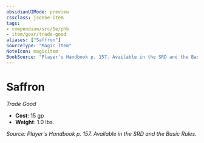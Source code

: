 ```yaml
---
obsidianUIMode: preview
cssclass: json5e-item
tags:
- compendium/src/5e/phb
- item/gear/trade-good
aliases: ["Saffron"]
SourceType: "Magic Item"
NoteIcon: magicitem
BookSource: "Player's Handbook p. 157. Available in the SRD and the Basic Rules."
---
```

# Saffron
*Trade Good*  

- **Cost**: 15 gp
- **Weight**: 1.0 lbs.

*Source: Player's Handbook p. 157. Available in the SRD and the Basic Rules.*